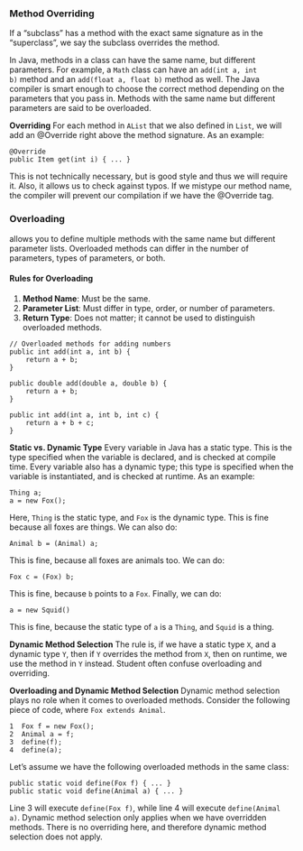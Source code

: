 ### Method Overriding
If a “subclass” has a method with the exact same signature as in the        “superclass”, we say the subclass overrides the method.

In Java, methods in a class can have the same name, but different parameters. For example, a `Math` class can have an `add(int a, int b)` method and an `add(float a, float b)` method as well. The Java compiler is smart enough to choose the correct method depending on the parameters that you pass in. Methods with the same name but different parameters are said to be overloaded.

**Overriding** For each method in `AList` that we also defined in `List`, we will add an @Override right above the method signature. As an example:

```
@Override
public Item get(int i) { ... }
```

This is not technically necessary, but is good style and thus we will require it. Also, it allows us to check against typos. If we mistype our method name, the compiler will prevent our compilation if we have the @Override tag.
### Overloading
allows you to define multiple methods with the same name but different parameter lists. Overloaded methods can differ in the number of parameters, types of parameters, or both.

#### Rules for Overloading
1. **Method Name**: Must be the same.
2. **Parameter List**: Must differ in type, order, or number of parameters.
3. **Return Type**: Does not matter; it cannot be used to distinguish overloaded methods.

```
// Overloaded methods for adding numbers
public int add(int a, int b) {
    return a + b;
}

public double add(double a, double b) {
    return a + b;
}

public int add(int a, int b, int c) {
    return a + b + c;
}

```


**Static vs. Dynamic Type** Every variable in Java has a static type. This is the type specified when the variable is declared, and is checked at compile time. Every variable also has a dynamic type; this type is specified when the variable is instantiated, and is checked at runtime. As an example:

```
Thing a;
a = new Fox();
```

Here, `Thing` is the static type, and `Fox` is the dynamic type. This is fine because all foxes are things. We can also do:

```
Animal b = (Animal) a;
```

This is fine, because all foxes are animals too. We can do:

```
Fox c = (Fox) b;
```

This is fine, because `b` points to a `Fox`. Finally, we can do:

```
a = new Squid()
```

This is fine, because the static type of `a` is a `Thing`, and `Squid` is a thing.

**Dynamic Method Selection** The rule is, if we have a static type `X`, and a dynamic type `Y`, then if `Y` overrides the method from `X`, then on runtime, we use the method in `Y` instead. Student often confuse overloading and overriding.

**Overloading and Dynamic Method Selection** Dynamic method selection plays no role when it comes to overloaded methods. Consider the following piece of code, where `Fox extends Animal`.

```
1  Fox f = new Fox();
2  Animal a = f;
3  define(f);
4  define(a);
```

Let’s assume we have the following overloaded methods in the same class:

```
public static void define(Fox f) { ... }
public static void define(Animal a) { ... }
```

Line 3 will execute `define(Fox f)`, while line 4 will execute `define(Animal a)`. Dynamic method selection only applies when we have overridden methods. There is no overriding here, and therefore dynamic method selection does not apply.
